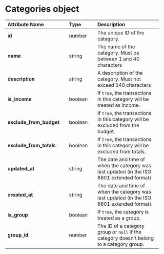 # Categories object

| **Attribute Name** |  | **Type** |  | **Description** |
| :--- | :--- | :--- | :--- | :--- |
| **id** |  | number |  | The unique ID of the category. |
| **name** |  | string |  | The name of the category. Must be between 1 and 40 characters |
| **description** |  | string |  | A description of the category. Must not exceed 140 characters |
| **is\_income** |  | boolean |  | If `true`, the transactions in this category will be treated as income. |
| **exclude\_from\_budget** |  | boolean |  | If `true`, the transactions in this category will be excluded from the budget. |
| **exclude\_from\_totals** |  | boolean |  | If `true`, the transactions in this category will be excluded from totals. |
| **updated\_at** |  | string |  | The date and time of when the category was last updated (in the ISO 8601 extended format). |
| **created\_at** |  | string |  | The date and time of when the category was last updated (in the ISO 8601 extended format). |
| **is\_group** |  | boolean |  | If `true`, the category is treated as a group. |
| **group\_id** |  | number |  | The ID of a category group or `null` if the category doesn't belong to a category group. |

